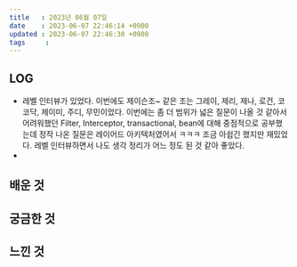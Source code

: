 ```yaml
---
title   : 2023년 06월 07일
date    : 2023-06-07 22:46:14 +0900
updated : 2023-06-07 22:46:30 +0900
tags     : 
---
```

## LOG
- 레벨 인터뷰가 있었다. 이번에도 제이슨조~ 같은 조는 그레이, 제리, 제나, 로건, 코코닥, 제이미, 주디, 무민이었다. 이번에는 좀 더 범위가 넓은 질문이 나올 것 같아서 어려워했던 Filter, Interceptor, transactional, bean에 대해 중점적으로 공부했는데 정작 나온 질문은 레이어드 아키텍처였어서 ㅋㅋㅋ 조금 아쉽긴 했지만 재밌었다. 레벨 인터뷰하면서 나도 생각 정리가 어느 정도 된 것 같아 좋았다.
- 

## 배운 것

## 궁금한 것

## 느낀 것
